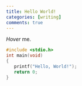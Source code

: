 ```yaml
---
title: Hello World!
categories: [writing]
comments: true
---
```


 <dfn info="Hello,World! | 你好，世界！">Hover</dfn> me.

```c
#include <stdio.h>
int main(void)
{
   printf("Hello, World!");
   return 0;
}

```

